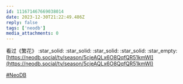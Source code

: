 ```yaml
---
id: 111671467669038014
date: 2023-12-30T21:22:49.486Z
reply: false
tags: ['neodb']
media_attachments: 0
---
```


看过《繁花》 :star_solid: :star_solid: :star_solid: :star_solid: :star_empty:   
[https://neodb.social/tv/season/5cjeAQLx6O8QqfQR51kmWI](https://neodb.social/tv/season/5cjeAQLx6O8QqfQR51kmWI)

[#NeoDB](https://e5n.cc/tags/NeoDB)

